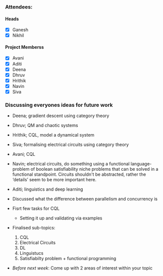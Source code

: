 ### Attendees:
#### Heads
- [X] Ganesh 
- [X] Nikhil
#### Project Memberss
- [X] Avani 
- [X] Aditi
- [X] Deena
- [X] Dhruv
- [X] Hrithik
- [X] Navin
- [X] Siva

### Discussing everyones ideas for future work 
- Deena; gradient descent using category theory 
- Dhruv; QM and chaotic systems 
- Hrithik; CQL, model a dynamical system 
- Siva; formalising electrical circuits using category theory 
- Avani; CQL
- Navin; electrical circuits, do something using a functional language- problem of boolean satisfiability niche problems that can be solved in a functional standpoint. Circuits shouldn't be abstracted, rather the ‘details’ seem to be more important here. 
- Aditi; linguistics and deep learning

- Discussed what the difference between parallelism and concurrency is
- Fisrt few tasks for CQL
    - Setting it up and validating via examples
 
- Finalised sub-topics:
  1. CQL
  2. Electrical Circuits
  3. DL
  4. Linguistucs
  5. Satisfiabilty problem + functional programming 

- *Before next week*: Come up with 2 areas of interest within your topic 
